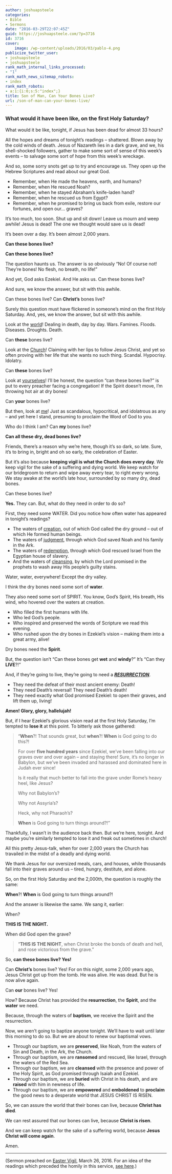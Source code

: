 ```yaml
---
author: joshuapsteele
categories:
- Bible
- Sermons
date: "2016-03-29T22:07:45Z"
guid: https://joshuapsteele.com/?p=3716
id: 3716
cover:
    image: /wp-content/uploads/2016/03/pablo-4.png
publicize_twitter_user:
- joshuapsteele
- joshuapsteele
rank_math_internal_links_processed:
- "1"
rank_math_news_sitemap_robots:
- index
rank_math_robots:
- a:1:{i:0;s:5:"index";}
title: Son of Man, Can Your Bones Live?
url: /son-of-man-can-your-bones-live/
---
```


### **What would it have been like, on the first Holy Saturday?**

What would it be like, tonight, if Jesus has been dead for almost 33 hours?

All the hopes and dreams of tonight’s readings – shattered. Blown away by the cold winds of death. Jesus of Nazareth lies in a dark grave, and we, his shell-shocked followers, gather to make some sort of sense of this week’s events – to salvage some sort of hope from this week’s wreckage.

And so, some sorry snots get up to try and encourage us. They open up the Hebrew Scriptures and read about our great God.

- Remember, when He made the heavens, earth, and humans?
- Remember, when He rescued Noah?
- Remember, when he stayed Abraham’s knife-laden hand?
- Remember, when he rescued us from Egypt?
- Remember, when he promised to bring us back from exile, restore our fortunes, and open our… graves?

It’s too much, too soon. Shut up and sit down! Leave us mourn and weep awhile! Jesus is dead! The one we thought would save us is dead!

It’s been over a day. It’s been almost 2,000 years.

**Can these bones live?**

**Can these bones live?**

The question haunts us. The answer is so obviously “No! Of course not! They’re bones! No flesh, no breath, no life!”

And yet, God asks Ezekiel. And He asks us. Can these bones live?

And sure, we know the answer, but sit with this awhile.

Can these bones live? Can **Christ’s** bones live?

Surely this question must have flickered in someone’s mind on the first Holy Saturday. And, yes, we know the answer, but sit with this awhile.

Look at the <span style="text-decoration: underline;">world</span>! Dealing in death, day by day. Wars. Famines. Floods. Diseases. Droughts. Death.

Can **these** bones live?

Look at the <span style="text-decoration: underline;">Church</span>! Claiming with her lips to follow Jesus Christ, and yet so often proving with her life that she wants no such thing. Scandal. Hypocrisy. Idolatry.

Can **these** bones live?

Look at <span style="text-decoration: underline;">yourselves</span>! I’ll be honest, the question “can these bones live?” is put to every preacher facing a congregation! If the Spirit doesn’t move, I’m throwing hot air at dry bones!

Can **your** bones live?

But then, look at <span style="text-decoration: underline;">me</span>! Just as scandalous, hypocritical, and idolatrous as any – and yet here I stand, presuming to proclaim the Word of God to you.

Who do I think I am? Can **my** bones live?

**Can all these dry, dead bones live?**

Friends, there’s a reason why we’re here, though it’s so dark, so late. Sure, it’s to bring in, bright and oh so early, the celebration of Easter.

But it’s also because **keeping vigil is what the Church does every day**. We keep vigil for the sake of a suffering and dying world. We keep watch for our bridegroom to return and wipe away every tear, to right every wrong. We stay awake at the world’s late hour, surrounded by so many dry, dead bones.

Can these bones live?

**Yes.** They can. But, what do they need in order to do so?

First, they need some WATER. Did you notice how often water has appeared in tonight’s readings?

- The waters of <span style="text-decoration: underline;">creation</span>, out of which God called the dry ground – out of which He formed human beings.
- The waters of <span style="text-decoration: underline;">judgment</span>, through which God saved Noah and his family in the Ark.
- The waters of <span style="text-decoration: underline;">redemption</span>, through which God rescued Israel from the Egyptian house of slavery.
- And the waters of <span style="text-decoration: underline;">cleansing</span>, by which the Lord promised in the prophets to wash away His people’s guilty stains.

Water, water, everywhere! Except the dry valley.

I think the dry bones need some sort of **water**.

They also need some sort of SPIRIT. You know, God’s Spirit, His breath, His wind, who hovered over the waters at creation.

- Who filled the first humans with life.
- Who led God’s people.
- Who inspired and preserved the words of Scripture we read this evening.
- Who rushed upon the dry bones in Ezekiel’s vision – making them into a great army, alive!

Dry bones need the **Spirit**.

But, the question isn’t “Can these bones get **wet** and **windy**?” It’s “Can they **LIVE**?!”

And, if they’re going to live, they’re going to need a <span style="text-decoration: underline;">***RESURRECTION***</span>.

- They need the defeat of their most ancient enemy: Death!
- They need Death’s reversal! They need Death’s death!
- They need exactly what God promised Ezekiel: to open their graves, and lift them up, living!

**Amen! Glory, glory, hallelujah!**

But, if I hear Ezekiel’s glorious vision read at the first Holy Saturday, I’m tempted to **lose it** at this point. To bitterly ask those gathered:

> “**When**?! That sounds great, but **when**?! **When** is God going to do this?!
> 
> For over **five hundred years** since Ezekiel, we’ve been falling into our graves over and over again – and staying there! Sure, it’s no longer in Babylon, but we’ve been invaded and harassed and dominated here in Judah ever since!
> 
> Is it really that much better to fall into the grave under Rome’s heavy heel, like Jesus?
> 
> Why not Babylon’s?
> 
> Why not Assyria’s?
> 
> Heck, why not Pharaoh’s?
> 
> **When** is God going to turn things around?!”

Thankfully, I wasn’t in the audience back then. But we’re here, tonight. And maybe you’re similarly tempted to lose it and freak out sometimes in church!

All this pretty Jesus-talk, when for over 2,000 years the Church has travailed in the midst of a deadly and dying world.

We thank Jesus for our oversized meals, cars, and houses, while thousands fall into their graves around us – tired, hungry, destitute, and alone.

So, on the first Holy Saturday and the 2,000th, the question is roughly the same:

**When**?! **When** is God going to turn things around?!

And the answer is likewise the same. We sang it, earlier:

When?

**THIS IS THE NIGHT.**

When did God open the grave?

> “**THIS IS THE NIGHT**, when Christ broke the bonds of death and hell, and rose victorious from the grave.”

So, **can these bones live? Yes!**

Can **Christ’s** bones live? Yes! For on this night, some 2,000 years ago, Jesus Christ got up from the tomb. He was alive. He was dead. But he is now alive again.

Can **our** bones live? Yes!

How? Because Christ has provided the **resurrection**, the **Spirit**, and the **water** we need.

Because, through the waters of **baptism**, we receive the Spirit and the resurrection.

Now, we aren’t going to baptize anyone tonight. We’ll have to wait until later this morning to do so. But we are about to renew our baptismal vows.

- Through our baptism, we are **preserved**, like Noah, from the waters of Sin and Death, in the Ark, the Church.
- Through our baptism, we are **ransomed** and rescued, like Israel, through the waters of the Red Sea.
- Through our baptism, we are **cleansed** with the presence and power of the Holy Spirit, as God promised through Isaiah and Ezekiel.
- Through our baptism, we are **buried** with Christ in his death, and are **raised** with him in newness of life.
- Through our baptism, we are **empowered** and **emboldened** to **proclaim** the good news to a desperate world that JESUS CHRIST IS RISEN.

So, we can assure the world that their bones can live, because **Christ has died**.

We can rest assured that our bones can live, because **Christ is risen**.

And we can keep watch for the sake of a suffering world, because **Jesus Christ will come again**.

Amen.

---

(Sermon preached on [Easter Vigil](http://www.bcponline.org/SpecialDays/EasterVigil.html), March 26, 2016. For an idea of the readings which preceded the homily in this service, [see here](http://lectionary.library.vanderbilt.edu/texts.php?id=131).)